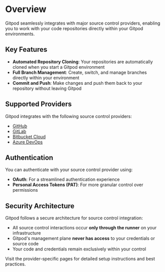 # Overview

Gitpod seamlessly integrates with major source control providers, enabling you to work with your code repositories directly within your Gitpod environments.

## Key Features

* **Automated Repository Cloning**: Your repositories are automatically cloned when you start a Gitpod environment
* **Full Branch Management**: Create, switch, and manage branches directly within your environment
* **Commit and Push**: Make changes and push them back to your repository without leaving Gitpod

## Supported Providers

Gitpod integrates with the following source control providers:

* [GitHub](/flex/source-control/github)
* [GitLab](/flex/source-control/gitlab)
* [Bitbucket Cloud](/flex/source-control/bitbucket)
* [Azure DevOps](/flex/source-control/azuredevops)

## Authentication

You can authenticate with your source control provider using:

* **OAuth**: For a streamlined authentication experience
* **Personal Access Tokens (PAT)**: For more granular control over permissions

## Security Architecture

Gitpod follows a secure architecture for source control integration:

* All source control interactions occur **only through the runner** on your infrastructure
* Gitpod's management plane **never has access** to your credentials or source code
* Your code and credentials remain exclusively within your control

Visit the provider-specific pages for detailed setup instructions and best practices.
